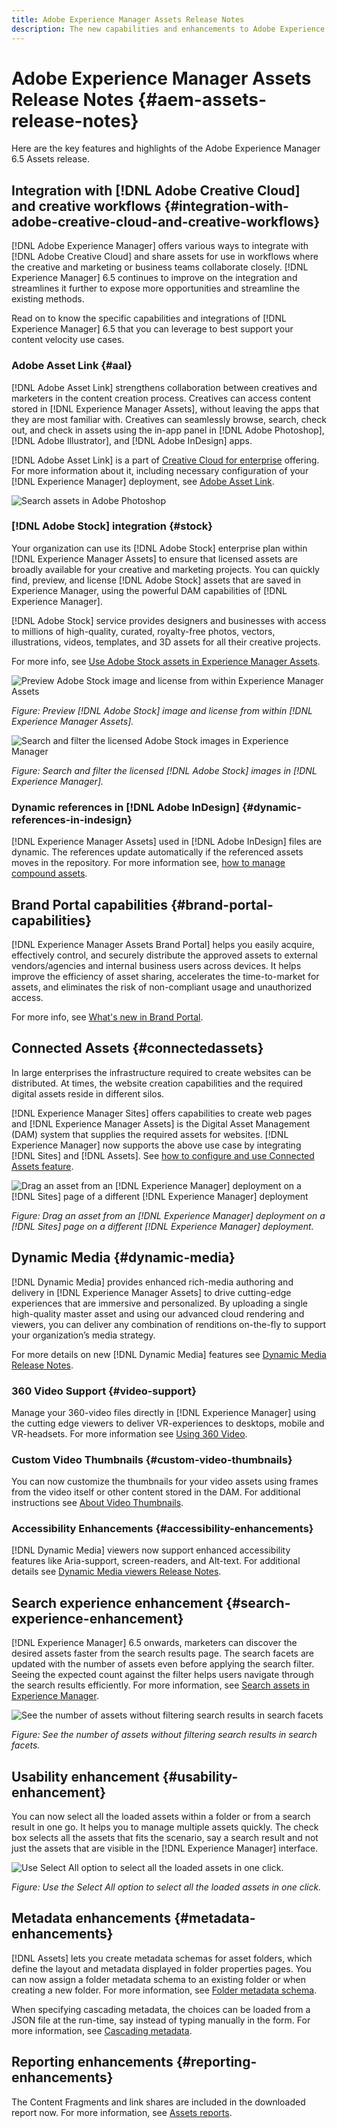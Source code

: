 ```yaml
---
title: Adobe Experience Manager Assets Release Notes
description: The new capabilities and enhancements to Adobe Experience Manager 6.5 Assets.
---
```


# Adobe Experience Manager Assets Release Notes {#aem-assets-release-notes}

Here are the key features and highlights of the Adobe Experience Manager 6.5 Assets release.

## Integration with [!DNL Adobe Creative Cloud] and creative workflows {#integration-with-adobe-creative-cloud-and-creative-workflows}

[!DNL Adobe Experience Manager] offers various ways to integrate with [!DNL Adobe Creative Cloud] and share assets for use in workflows where the creative and marketing or business teams collaborate closely. [!DNL Experience Manager] 6.5 continues to improve on the integration and streamlines it further to expose more opportunities and streamline the existing methods.

Read on to know the specific capabilities and integrations of [!DNL Experience Manager] 6.5 that you can leverage to best support your content velocity use cases.

### Adobe Asset Link {#aal}

[!DNL Adobe Asset Link] strengthens collaboration between creatives and marketers in the content creation process. Creatives can access content stored in [!DNL Experience Manager Assets], without leaving the apps that they are most familiar with. Creatives can seamlessly browse, search, check out, and check in assets using the in-app panel in [!DNL Adobe Photoshop], [!DNL Adobe Illustrator], and [!DNL Adobe InDesign] apps.

[!DNL Adobe Asset Link] is a part of [Creative Cloud for enterprise](https://www.adobe.com/creativecloud/business/enterprise.html) offering. For more information about it, including necessary configuration of your [!DNL Experience Manager] deployment, see [Adobe Asset Link](https://helpx.adobe.com/enterprise/using/adobe-asset-link.html).

![Search assets in Adobe Photoshop](assets/asset_search_photoshop.png)

### [!DNL Adobe Stock] integration {#stock}

Your organization can use its [!DNL Adobe Stock] enterprise plan within [!DNL Experience Manager Assets] to ensure that licensed assets are broadly available for your creative and marketing projects. You can quickly find, preview, and license [!DNL Adobe Stock] assets that are saved in Experience Manager, using the powerful DAM capabilities of [!DNL Experience Manager].

[!DNL Adobe Stock] service provides designers and businesses with access to millions of high-quality, curated, royalty-free photos, vectors, illustrations, videos, templates, and 3D assets for all their creative projects.

For more info, see [Use Adobe Stock assets in Experience Manager Assets](/help/assets/aem-assets-adobe-stock.md).

![Preview Adobe Stock image and license from within Experience Manager Assets](assets/stock_image_preview_license_options.png)

*Figure: Preview [!DNL Adobe Stock] image and license from within [!DNL Experience Manager Assets].*

![Search and filter the licensed Adobe Stock images in Experience Manager](assets/aem-search-filters2.jpg)

*Figure: Search and filter the licensed [!DNL Adobe Stock] images in [!DNL Experience Manager].*

### Dynamic references in [!DNL Adobe InDesign] {#dynamic-references-in-indesign}

[!DNL Experience Manager Assets] used in [!DNL Adobe InDesign] files are dynamic. The references update automatically if the referenced assets moves in the repository. For more information see, [how to manage compound assets](/help/assets/managing-linked-subassets.md).

## Brand Portal capabilities {#brand-portal-capabilities}

[!DNL Experience Manager Assets Brand Portal] helps you easily acquire, effectively control, and securely distribute the approved assets to external vendors/agencies and internal business users across devices. It helps improve the efficiency of asset sharing, accelerates the time-to-market for assets, and eliminates the risk of non-compliant usage and unauthorized access.

For more info, see [What's new in Brand Portal](https://helpx.adobe.com/experience-manager/brand-portal/using/whats-new.html).

## Connected Assets {#connectedassets}

In large enterprises the infrastructure required to create websites can be distributed. At times, the website creation capabilities and the required digital assets reside in different silos.

[!DNL Experience Manager Sites] offers capabilities to create web pages and [!DNL Experience Manager Assets] is the Digital Asset Management (DAM) system that supplies the required assets for websites. [!DNL Experience Manager] now supports the above use case by integrating [!DNL Sites] and [!DNL Assets]. See [how to configure and use Connected Assets feature](/help/assets/use-assets-across-connected-assets-instances.md).

![Drag an asset from an [!DNL Experience Manager] deployment on a [!DNL Sites] page of a different [!DNL Experience Manager] deployment](assets/connected-assets-drag-and-drop-only.gif)

*Figure: Drag an asset from an [!DNL Experience Manager] deployment on a [!DNL Sites] page on a different [!DNL Experience Manager] deployment.*

## Dynamic Media {#dynamic-media}

[!DNL Dynamic Media] provides enhanced rich-media authoring and delivery in [!DNL Experience Manager Assets] to drive cutting-edge experiences that are immersive and personalized. By uploading a single high-quality master asset and using our advanced cloud rendering and viewers, you can deliver any combination of renditions on-the-fly to support your organization’s media strategy.

For more details on new [!DNL Dynamic Media] features see [Dynamic Media Release Notes](https://docs.adobe.com/content/help/en/dynamic-media-developer-resources/release-notes/s7rn2017.html).

### 360 Video Support {#video-support}

Manage your 360-video files directly in [!DNL Experience Manager] using the cutting edge viewers to deliver VR-experiences to desktops, mobile and VR-headsets. For more information see [Using 360 Video](/help/assets/360-video.md).

### Custom Video Thumbnails {#custom-video-thumbnails}

You can now customize the thumbnails for your video assets using frames from the video itself or other content stored in the DAM. For additional instructions see [About Video Thumbnails](/help/assets/video.md#about-video-thumbnails-in-dynamic-media-scene-mode).

### Accessibility Enhancements {#accessibility-enhancements}

[!DNL Dynamic Media] viewers now support enhanced accessibility features like Aria-support, screen-readers, and Alt-text. For additional details see [Dynamic Media viewers Release Notes](https://docs.adobe.com/content/help/en/dynamic-media-developer-resources/library/home.html).

## Search experience enhancement {#search-experience-enhancement}

[!DNL Experience Manager] 6.5 onwards, marketers can discover the desired assets faster from the search results page. The search facets are updated with the number of assets even before applying the search filter. Seeing the expected count against the filter helps users navigate through the search results efficiently. For more information, see [Search assets in Experience Manager](../assets/search-assets.md).

![See the number of assets without filtering search results in search facets](/help/assets/assets/asset_search_results_in_facets_filters.png)

*Figure: See the number of assets without filtering search results in search facets.*

## Usability enhancement {#usability-enhancement}

You can now select all the loaded assets within a folder or from a search result in one go. It helps you to manage multiple assets quickly. The check box selects all the assets that fits the scenario, say a search result and not just the assets that are visible in the [!DNL Experience Manager] interface.

![Use Select All option to select all the loaded assets in one click.](assets/select-all-in-aem-assets.gif)

*Figure: Use the Select All option to select all the loaded assets in one click.*

## Metadata enhancements {#metadata-enhancements}

[!DNL Assets] lets you create metadata schemas for asset folders, which define the layout and metadata displayed in folder properties pages. You can now assign a folder metadata schema to an existing folder or when creating a new folder. For more information, see [Folder metadata schema](/help/assets/folder-metadata-schema.md).

When specifying cascading metadata, the choices can be loaded from a JSON file at the run-time, say instead of typing manually in the form. For more information, see [Cascading metadata](/help/assets/cascading-metadata.md).

## Reporting enhancements {#reporting-enhancements}

The Content Fragments and link shares are included in the downloaded report now. For more information, see [Assets reports](/help/assets/asset-reports.md).
